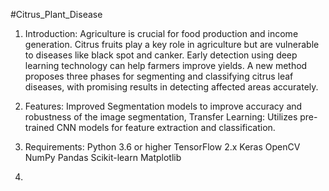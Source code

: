 #Citrus_Plant_Disease
1. Introduction:
   Agriculture is crucial for food production and income generation. Citrus fruits play a key role in agriculture but are vulnerable to diseases like black spot and canker. Early detection using deep learning technology can help farmers improve yields. A new method proposes three phases for segmenting and classifying citrus leaf diseases, with promising results in detecting affected areas accurately.
   
2. Features:
    Improved Segmentation models to improve accuracy and robustness of the image segmentation, Transfer Learning: Utilizes pre-trained CNN models for feature extraction and classification.
   
3. Requirements:
  Python 3.6 or higher
  TensorFlow 2.x
  Keras
  OpenCV
  NumPy
  Pandas
  Scikit-learn
  Matplotlib

4. 
